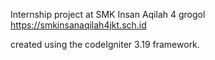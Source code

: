 Internship project at SMK Insan Aqilah 4 grogol
https://smkinsanaqilah4jkt.sch.id

created using the codeIgniter 3.19 framework.
